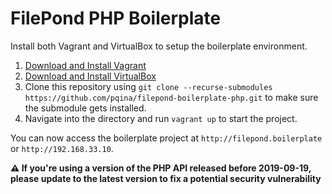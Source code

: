 # FilePond PHP Boilerplate

Install both Vagrant and VirtualBox to setup the boilerplate environment.

1. [Download and Install Vagrant](https://www.vagrantup.com/downloads.html)
2. [Download and Install VirtualBox](https://www.virtualbox.org/wiki/Downloads)
3. Clone this repository using `git clone --recurse-submodules https://github.com/pqina/filepond-boilerplate-php.git` to make sure the submodule gets installed.
4. Navigate into the directory and run `vagrant up` to start the project.

You can now access the boilerplate project at `http://filepond.boilerplate` or `http://192.168.33.10`.

**⚠️ If you're using a version of the PHP API released before 2019-09-19, please update to the latest version to fix a potential security vulnerability**
